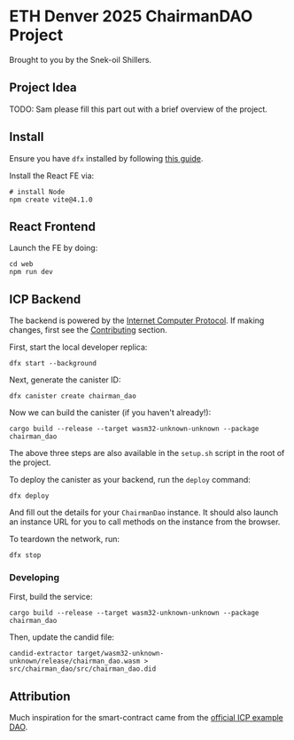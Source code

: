 # ETH Denver 2025 ChairmanDAO Project

Brought to you by the Snek-oil Shillers.

## Project Idea

TODO: Sam please fill this part out with a brief overview of the project.

## Install

Ensure you have `dfx` installed by following [this guide](https://internetcomputer.org/docs/current/developer-docs/getting-started/install).

Install the React FE via:

```shell
# install Node
npm create vite@4.1.0
```

## React Frontend

Launch the FE by doing:

```shell
cd web
npm run dev
```

## ICP Backend

The backend is powered by the [Internet Computer Protocol](https://internetcomputer.org/).
If making changes, first see the [Contributing](#Developing) section.

First, start the local developer replica:

```shell
dfx start --background
```

Next, generate the canister ID:

```shell
dfx canister create chairman_dao
```

Now we can build the canister (if you haven't already!):

```shell
cargo build --release --target wasm32-unknown-unknown --package chairman_dao
```

The above three steps are also available in the `setup.sh` script in the root of the project.

To deploy the canister as your backend, run the `deploy` command:

```shell
dfx deploy
```

And fill out the details for your `ChairmanDao` instance.
It should also launch an instance URL for you to call methods on the instance from the browser.

To teardown the network, run:

```
dfx stop
```

### Developing

First, build the service:

```shell
cargo build --release --target wasm32-unknown-unknown --package chairman_dao
```

Then, update the candid file:

```shell
candid-extractor target/wasm32-unknown-unknown/release/chairman_dao.wasm > src/chairman_dao/src/chairman_dao.did
```

## Attribution

Much inspiration for the smart-contract came from the [official ICP example DAO](https://github.com/dfinity/examples/tree/master/rust/basic_dao).
